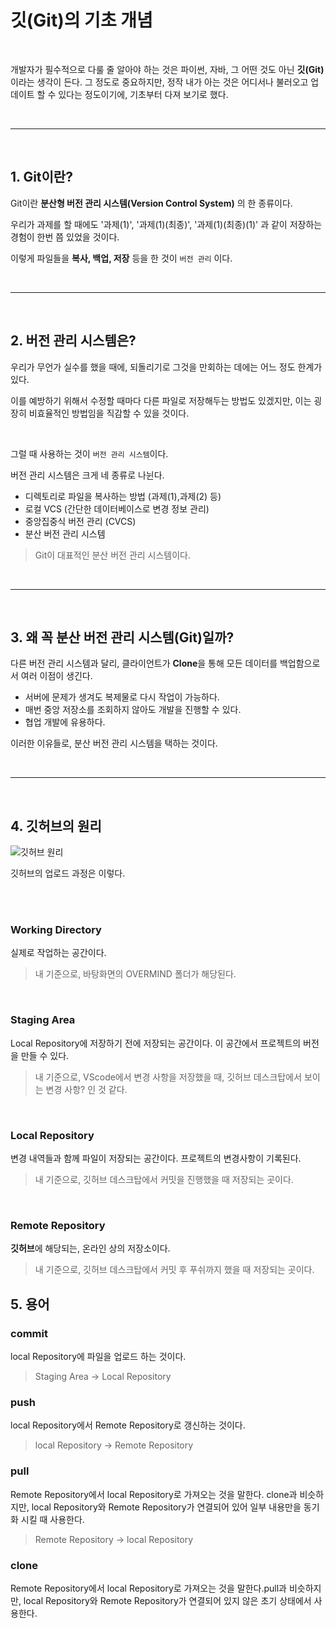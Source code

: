 # 깃(Git)의 기초 개념

<br>

개발자가 필수적으로 다룰 줄 알아야 하는 것은 파이썬, 자바, 그 어떤 것도 아닌 **깃(Git)** 이라는 생각이 든다. 그 정도로 중요하지만, 정작 내가 아는 것은 어디서나 불러오고 업데이트 할 수 있다는 정도이기에, 기초부터 다져 보기로 했다.

<br>

---

<br>

## 1. Git이란?

Git이란 **분산형 버전 관리 시스템(Version Control System)** 의 한 종류이다.

우리가 과제를 할 때에도 '과제(1)', '과제(1)(최종)', '과제(1)(최종)(1)' 과 같이 저장하는 경험이 한번 쯤 있었을 것이다.

이렇게 파일들을 **복사, 백업, 저장** 등을 한 것이 `버전 관리` 이다.

<br>

---

<br>

## 2. 버전 관리 시스템은?

우리가 무언가 실수를 했을 때에, 되돌리기로 그것을 만회하는 데에는 어느 정도 한계가 있다.

이를 예방하기 위해서 수정할 때마다 다른 파일로 저장해두는 방법도 있겠지만, 이는 굉장히 비효율적인 방법임을 직감할 수 있을 것이다.

<br>

그럴 때 사용하는 것이 `버전 관리 시스템`이다.

버전 관리 시스템은 크게 네 종류로 나뉜다.

-   디렉토리로 파일을 복사하는 방법 (과제(1),과제(2) 등)
-   로컬 VCS (간단한 데이터베이스로 변경 정보 관리)
-   중앙집중식 버전 관리 (CVCS)
-   분산 버전 관리 시스템

> Git이 대표적인 분산 버전 관리 시스템이다.

<br>

---

<br>

## 3. 왜 꼭 분산 버전 관리 시스템(Git)일까?

다른 버전 관리 시스템과 달리, 클라이언트가 **Clone**을 통해 모든 데이터를 백업함으로서 여러 이점이 생긴다.

-   서버에 문제가 생겨도 복제물로 다시 작업이 가능하다.
-   매번 중앙 저장소를 조회하지 않아도 개발을 진행할 수 있다.
-   협업 개발에 유용하다.

이러한 이유들로, 분산 버전 관리 시스템을 택하는 것이다.

<br>

---

<br>

## 4. 깃허브의 원리

![깃허브 원리](https://velog.velcdn.com/images%2Fmouse0429%2Fpost%2Fbe49e8d9-da5d-44fd-9b58-402ca334b306%2Fimage.png)

깃허브의 업로드 과정은 이렇다.

<br>
<br>

### Working Directory

실제로 작업하는 공간이다.

> 내 기준으로, 바탕화면의 OVERMIND 폴더가 해당된다.

<br>

### Staging Area

Local Repository에 저장하기 전에 저장되는 공간이다. 이 공간에서 프로젝트의 버전을 만들 수 있다.

> 내 기준으로, VScode에서 변경 사항을 저장했을 때, 깃허브 데스크탑에서 보이는 변경 사항? 인 것 같다.

<br>

### Local Repository

변경 내역들과 함께 파일이 저장되는 공간이다. 프로젝트의 변경사항이 기록된다.

> 내 기준으로, 깃허브 데스크탑에서 커밋을 진행했을 때 저장되는 곳이다.

<br>

### Remote Repository

**깃허브**에 해당되는, 온라인 상의 저장소이다.

> 내 기준으로, 깃허브 데스크탑에서 커밋 후 푸쉬까지 했을 때 저장되는 곳이다.

## 5. 용어

### commit

local Repository에 파일을 업로드 하는 것이다.

> Staging Area -> Local Repository

### push

local Repository에서 Remote Repository로 갱신하는 것이다.

> local Repository -> Remote Repository

### pull

Remote Repository에서 local Repository로 가져오는 것을 말한다. clone과 비슷하지만, local Repository와 Remote Repository가 연결되어 있어 일부 내용만을 동기화 시킬 때 사용한다.

> Remote Repository -> local Repository

### clone

Remote Repository에서 local Repository로 가져오는 것을 말한다.pull과 비슷하지만, local Repository와 Remote Repository가 연결되어 있지 않은 초기 상태에서 사용한다.
